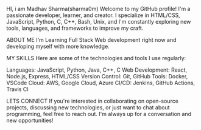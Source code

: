 HI, i am Madhav Sharma(sharma0m)
Welcome to my GitHub profile! I'm a passionate developer, learner, and creator. I specialize in HTML/CSS, JavaScript, Python, C, C++, Bash, Unix, and I'm constantly exploring new tools, languages, and frameworks to improve my craft.

ABOUT ME
I'm Learning Full Stack Web development right now and developing myself with more knowledge.

MY SKILLS
Here are some of the technologies and tools I use regularly:

Languages: JavaScript, Python, Java, C++, C
Web Development: React, Node.js, Express, HTML/CSS
Version Control: Git, GitHub
Tools: Docker, VSCode
Cloud: AWS, Google Cloud, Azure
CI/CD: Jenkins, GitHub Actions, Travis CI

LETS CONNECT
If you're interested in collaborating on open-source projects, discussing new technologies, or just want to chat about programming, feel free to reach out. I'm always up for a conversation and new opportunities!

